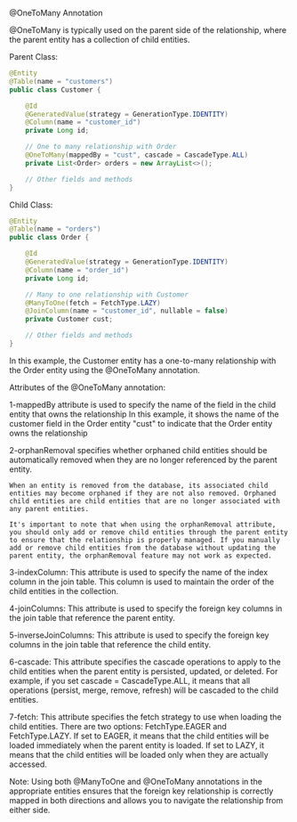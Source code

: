 @OneToMany Annotation

@OneToMany is typically used on the parent side of the relationship, where the parent entity has a collection of child entities.


Parent Class:

```java
@Entity
@Table(name = "customers")
public class Customer {

    @Id
    @GeneratedValue(strategy = GenerationType.IDENTITY)
    @Column(name = "customer_id")
    private Long id;

    // One to many relationship with Order
    @OneToMany(mappedBy = "cust", cascade = CascadeType.ALL)
    private List<Order> orders = new ArrayList<>();

    // Other fields and methods
}
```

Child Class:

```java
@Entity
@Table(name = "orders")
public class Order {

    @Id
    @GeneratedValue(strategy = GenerationType.IDENTITY)
    @Column(name = "order_id")
    private Long id;

    // Many to one relationship with Customer
    @ManyToOne(fetch = FetchType.LAZY)
    @JoinColumn(name = "customer_id", nullable = false)
    private Customer cust;

    // Other fields and methods
}
```
In this example, the Customer entity has a one-to-many relationship with the Order entity using the @OneToMany annotation.

Attributes of the @OneToMany annotation:

1-mappedBy attribute is used to specify the name of the field in the child entity that owns the relationship In this example, it shows the name of the customer field in the Order entity "cust" to indicate that the Order entity owns the relationship

2-orphanRemoval specifies whether orphaned child entities should be automatically removed when they are no longer referenced by the parent entity. 

	When an entity is removed from the database, its associated child entities may become orphaned if they are not also removed. Orphaned child entities are child entities that are no longer associated with any parent entities.

	It's important to note that when using the orphanRemoval attribute, you should only add or remove child entities through the parent entity to ensure that the relationship is properly managed. If you manually add or remove child entities from the database without updating the parent entity, the orphanRemoval feature may not work as expected.
	
3-indexColumn: This attribute is used to specify the name of the index column in the join table. This column is used to maintain the order of the child entities in the collection.

4-joinColumns: This attribute is used to specify the foreign key columns in the join table that reference the parent entity.

5-inverseJoinColumns: This attribute is used to specify the foreign key columns in the join table that reference the child entity.

6-cascade: This attribute specifies the cascade operations to apply to the child entities when the parent entity is persisted, updated, or deleted. For example, if you set cascade = CascadeType.ALL, it means that all operations (persist, merge, remove, refresh) will be cascaded to the child entities.

7-fetch: This attribute specifies the fetch strategy to use when loading the child entities. There are two options: FetchType.EAGER and FetchType.LAZY. If set to EAGER, it means that the child entities will be loaded immediately when the parent entity is loaded. If set to LAZY, it means that the child entities will be loaded only when they are actually accessed.

Note:
Using both @ManyToOne and @OneToMany annotations in the appropriate entities ensures that the foreign key relationship is correctly mapped in both directions and allows you to navigate the relationship from either side.